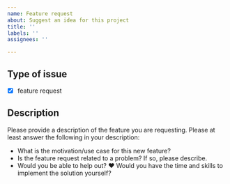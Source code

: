 ```yaml
---
name: Feature request
about: Suggest an idea for this project
title: ''
labels: ''
assignees: ''

---
```


## Type of issue
- [x] feature request

## Description
Please provide a description of the feature you are requesting. Please at least answer the following in your description: 
- What is the motivation/use case for this new feature?
- Is the feature request related to a problem? If so, please describe.
- Would you be able to help out? ♥️ Would you have the time and skills to implement the solution yourself?
